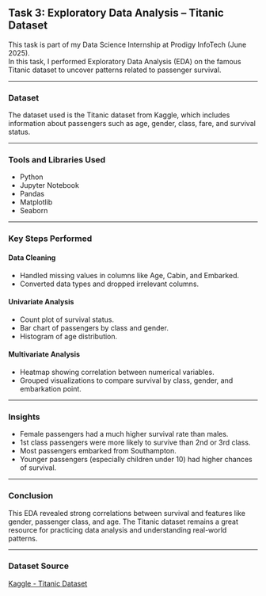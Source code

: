 ## Task 3: Exploratory Data Analysis – Titanic Dataset

This task is part of my Data Science Internship at Prodigy InfoTech (June 2025).  
In this task, I performed Exploratory Data Analysis (EDA) on the famous Titanic dataset to uncover patterns related to passenger survival.

---

### Dataset

The dataset used is the Titanic dataset from Kaggle, which includes information about passengers such as age, gender, class, fare, and survival status.

---

### Tools and Libraries Used

- Python  
- Jupyter Notebook  
- Pandas  
- Matplotlib  
- Seaborn

---

### Key Steps Performed

#### Data Cleaning
- Handled missing values in columns like Age, Cabin, and Embarked.
- Converted data types and dropped irrelevant columns.

#### Univariate Analysis
- Count plot of survival status.
- Bar chart of passengers by class and gender.
- Histogram of age distribution.

#### Multivariate Analysis
- Heatmap showing correlation between numerical variables.
- Grouped visualizations to compare survival by class, gender, and embarkation point.

---

### Insights

- Female passengers had a much higher survival rate than males.
- 1st class passengers were more likely to survive than 2nd or 3rd class.
- Most passengers embarked from Southampton.
- Younger passengers (especially children under 10) had higher chances of survival.

---

### Conclusion

This EDA revealed strong correlations between survival and features like gender, passenger class, and age. The Titanic dataset remains a great resource for practicing data analysis and understanding real-world patterns.

---

### Dataset Source

[Kaggle - Titanic Dataset](https://www.kaggle.com/competitions/titanic/data)
